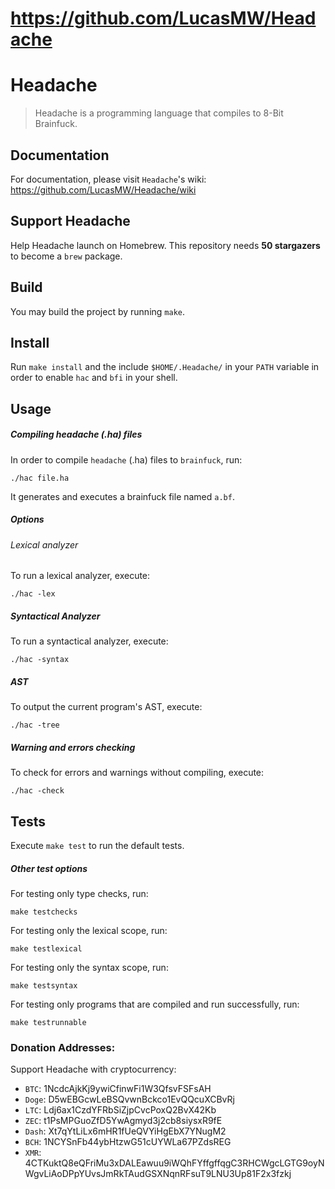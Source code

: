 # https://github.com/LucasMW/Headache

# Headache
> Headache is a programming language that compiles to 8-Bit Brainfuck.

## Documentation

For documentation, please visit `Headache`'s wiki: https://github.com/LucasMW/Headache/wiki

## Support Headache

Help Headache launch on Homebrew. This repository needs __50 stargazers__ to become a `brew` package.

## Build

You may build the project by running `make`.

## Install

Run `make install` and the include `$HOME/.Headache/` in your `PATH` variable in order to enable `hac` and `bfi` in your shell.

## Usage

##### Compiling headache (.ha) files
In order to compile `headache` (.ha) files to `brainfuck`, run:

```
./hac file.ha
```

It generates and executes a brainfuck file named `a.bf`.

##### Options

###### Lexical analyzer
To run a lexical analyzer, execute:
```
./hac -lex
```

##### Syntactical Analyzer
To run a syntactical analyzer, execute:
```
./hac -syntax
```

##### AST
To output the current program's AST, execute:
```
./hac -tree
```

##### Warning and errors checking
To check for errors and warnings without compiling, execute:
```
./hac -check
```

## Tests

Execute `make test` to run the default tests.

##### Other test options

For testing only type checks, run:
```
make testchecks
```

For testing only the lexical scope, run:
```
make testlexical
```

For testing only the syntax scope, run:
```
make testsyntax
```

For testing only programs that are compiled and run successfully, run:
```
make testrunnable
```

### Donation Addresses:

Support Headache with cryptocurrency:

  - `BTC`: 1NcdcAjkKj9ywiCfinwFi1W3QfsvFSFsAH
  - `Doge`: D5wEBGcwLeBSQvwnBckco1EvQQcuXCBvRj
  - `LTC`: Ldj6ax1CzdYFRbSiZjpCvcPoxQ2BvX42Kb
  - `ZEC`: t1PsMPGuoZfD5YwAgmyd3j2cb8siysxR9fE
  - `Dash`: Xt7qYtLiLx6mHR1fUeQVYiHgEbX7YNugM2
  - `BCH`: 1NCYSnFb44ybHtzwG51cUYWLa67PZdsREG
  - `XMR`: 4CTKuktQ8eQFriMu3xDALEawuu9iWQhFYffgffqgC3RHCWgcLGTG9oyNWgvLiAoDPpYUvsJmRkTAudGSXNqnRFsuT9LNU3Up81F2x3fzkj
